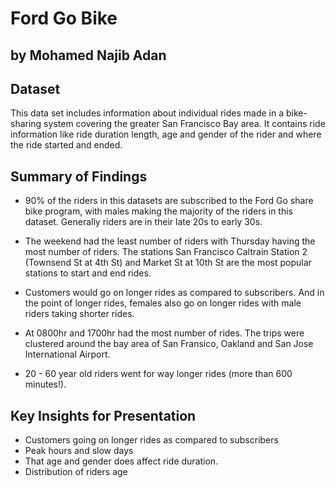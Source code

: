 # Ford Go Bike
## by Mohamed Najib Adan


## Dataset

This data set includes information about individual rides made in a bike-sharing system covering the greater San Francisco Bay area. It contains ride information like ride duration length, age and gender of the rider and where the ride started and ended.


## Summary of Findings

- 90% of the riders in this datasets are subscribed to the Ford Go share bike program, with males making the majority of the riders in this dataset. Generally riders are in their late 20s to early 30s.

- The weekend had the least number of riders with Thursday having the most number of riders. The stations San Francisco Caltrain Station 2  (Townsend St at 4th St) and Market St at 10th St are the most popular stations to start and end rides. 

- Customers would go on longer rides as compared to subscribers. And in the point of longer rides, females also go on longer rides with male riders taking shorter rides.

- At 0800hr and 1700hr had the most number of rides. The trips were clustered around the bay area of San Fransico, Oakland and San Jose International Airport.

- 20 - 60 year old riders went for way longer rides (more than 600 minutes!). 

## Key Insights for Presentation

- Customers going on longer rides as compared to subscribers
- Peak hours and slow days
- That age and gender does affect ride duration. 
- Distribution of riders age
